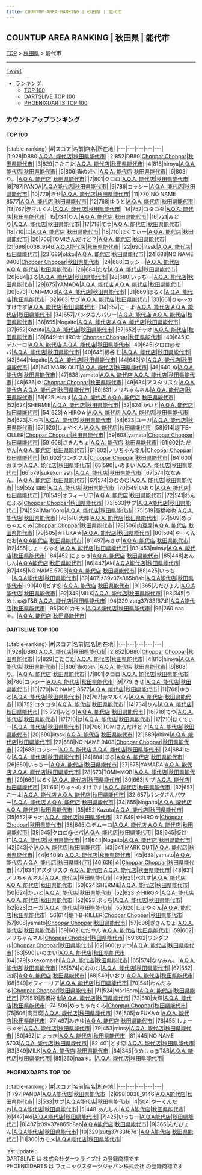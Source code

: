 ```yaml
---
title: COUNTUP AREA RANKING | 秋田県 | 能代市
---
```

## COUNTUP AREA RANKING | 秋田県 | 能代市

[TOP](/darts/rank/) > [秋田県](/darts/rank/秋田県/) > 能代市

___

<a href="https://twitter.com/share?ref_src=twsrc%5Etfw" data-text="COUNTUP AREA RANKING | 秋田県能代市" class="twitter-share-button" data-hashtags="DARTSLIVE,PHOENIXDARTS,darts,ダーツ" data-show-count="false">Tweet</a>

* [ランキング](#カウントアップランキング)
    * [TOP 100](#top-100)
    * [DARTSLIVE TOP 100](#dartslive-top-100)
    * [PHOENIXDARTS TOP 100](#phoenixdarts-top-100)

### カウントアップランキング

#### TOP 100



{:.table-ranking}
|#|スコア|名前|店名|所在地|
|---|---|---|---|---|
|1|928|<span class="rank-name-dl">DB80</span>|<a href="https://search.dartslive.com/jp/shop/88188327f85b49c90d9b047a20a7ba1e">A.Q.A. 能代店</a>|<a href="/darts/rank/秋田県/能代市">秋田県能代市</a>|
|2|852|<span class="rank-name-dl">DB80</span>|<a href="https://search.dartslive.com/jp/shop/70dda51bd0e9e7d80d9b047a20a7ba1e">Choppar Choppar</a>|<a href="/darts/rank/秋田県/能代市">秋田県能代市</a>|
|3|829|<span class="rank-name-dl">こたこた</span>|<a href="https://search.dartslive.com/jp/shop/88188327f85b49c90d9b047a20a7ba1e">A.Q.A. 能代店</a>|<a href="/darts/rank/秋田県/能代市">秋田県能代市</a>|
|4|816|<span class="rank-name-dl">hiroya</span>|<a href="https://search.dartslive.com/jp/shop/88188327f85b49c90d9b047a20a7ba1e">A.Q.A. 能代店</a>|<a href="/darts/rank/秋田県/能代市">秋田県能代市</a>|
|5|806|<span class="rank-name-dl">猫のｼﾓﾍﾞ</span>|<a href="https://search.dartslive.com/jp/shop/88188327f85b49c90d9b047a20a7ba1e">A.Q.A. 能代店</a>|<a href="/darts/rank/秋田県/能代市">秋田県能代市</a>|
|6|803|<span class="rank-name-dl">り。</span>|<a href="https://search.dartslive.com/jp/shop/88188327f85b49c90d9b047a20a7ba1e">A.Q.A. 能代店</a>|<a href="/darts/rank/秋田県/能代市">秋田県能代市</a>|
|7|801|<span class="rank-name-dl">クロロ</span>|<a href="https://search.dartslive.com/jp/shop/88188327f85b49c90d9b047a20a7ba1e">A.Q.A. 能代店</a>|<a href="/darts/rank/秋田県/能代市">秋田県能代市</a>|
|8|797|<span class="rank-name-pd">PANDA</span>|<a href="https://vs.phoenixdarts.com/jp/shop/shopDetailInfo/s_10255?s_seq=10255">A.Q.A能代店</a>|<a href="/darts/rank/秋田県/能代市">秋田県能代市</a>|
|9|786|<span class="rank-name-dl">コッシー</span>|<a href="https://search.dartslive.com/jp/shop/88188327f85b49c90d9b047a20a7ba1e">A.Q.A. 能代店</a>|<a href="/darts/rank/秋田県/能代市">秋田県能代市</a>|
|10|779|<span class="rank-name-dl">きせ</span>|<a href="https://search.dartslive.com/jp/shop/88188327f85b49c90d9b047a20a7ba1e">A.Q.A. 能代店</a>|<a href="/darts/rank/秋田県/能代市">秋田県能代市</a>|
|11|770|<span class="rank-name-dl">NO NAME 8577</span>|<a href="https://search.dartslive.com/jp/shop/88188327f85b49c90d9b047a20a7ba1e">A.Q.A. 能代店</a>|<a href="/darts/rank/秋田県/能代市">秋田県能代市</a>|
|12|768|<span class="rank-name-dl">ゆうと</span>|<a href="https://search.dartslive.com/jp/shop/88188327f85b49c90d9b047a20a7ba1e">A.Q.A. 能代店</a>|<a href="/darts/rank/秋田県/能代市">秋田県能代市</a>|
|13|767|<span class="rank-name-dl">赤マルくん</span>|<a href="https://search.dartslive.com/jp/shop/88188327f85b49c90d9b047a20a7ba1e">A.Q.A. 能代店</a>|<a href="/darts/rank/秋田県/能代市">秋田県能代市</a>|
|14|752|<span class="rank-name-dl">コタコタ</span>|<a href="https://search.dartslive.com/jp/shop/88188327f85b49c90d9b047a20a7ba1e">A.Q.A. 能代店</a>|<a href="/darts/rank/秋田県/能代市">秋田県能代市</a>|
|15|734|<span class="rank-name-dl">りん</span>|<a href="https://search.dartslive.com/jp/shop/88188327f85b49c90d9b047a20a7ba1e">A.Q.A. 能代店</a>|<a href="/darts/rank/秋田県/能代市">秋田県能代市</a>|
|16|721|<span class="rank-name-dl">みどり</span>|<a href="https://search.dartslive.com/jp/shop/88188327f85b49c90d9b047a20a7ba1e">A.Q.A. 能代店</a>|<a href="/darts/rank/秋田県/能代市">秋田県能代市</a>|
|17|718|<span class="rank-name-dl">てつ</span>|<a href="https://search.dartslive.com/jp/shop/88188327f85b49c90d9b047a20a7ba1e">A.Q.A. 能代店</a>|<a href="/darts/rank/秋田県/能代市">秋田県能代市</a>|
|18|710|<span class="rank-name-dl">は</span>|<a href="https://search.dartslive.com/jp/shop/88188327f85b49c90d9b047a20a7ba1e">A.Q.A. 能代店</a>|<a href="/darts/rank/秋田県/能代市">秋田県能代市</a>|
|18|710|<span class="rank-name-dl">ほくてぃー</span>|<a href="https://search.dartslive.com/jp/shop/88188327f85b49c90d9b047a20a7ba1e">A.Q.A. 能代店</a>|<a href="/darts/rank/秋田県/能代市">秋田県能代市</a>|
|20|706|<span class="rank-name-dl">TOMIさんだけど？</span>|<a href="https://search.dartslive.com/jp/shop/88188327f85b49c90d9b047a20a7ba1e">A.Q.A. 能代店</a>|<a href="/darts/rank/秋田県/能代市">秋田県能代市</a>|
|21|698|<span class="rank-name-pd">0038_9146</span>|<a href="https://vs.phoenixdarts.com/jp/shop/shopDetailInfo/s_10255?s_seq=10255">A.Q.A能代店</a>|<a href="/darts/rank/秋田県/能代市">秋田県能代市</a>|
|22|690|<span class="rank-name-dl">litssk</span>|<a href="https://search.dartslive.com/jp/shop/88188327f85b49c90d9b047a20a7ba1e">A.Q.A. 能代店</a>|<a href="/darts/rank/秋田県/能代市">秋田県能代市</a>|
|23|689|<span class="rank-name-dl">okkoi</span>|<a href="https://search.dartslive.com/jp/shop/88188327f85b49c90d9b047a20a7ba1e">A.Q.A. 能代店</a>|<a href="/darts/rank/秋田県/能代市">秋田県能代市</a>|
|24|688|<span class="rank-name-dl">NO NAME 9408</span>|<a href="https://search.dartslive.com/jp/shop/70dda51bd0e9e7d80d9b047a20a7ba1e">Choppar Choppar</a>|<a href="/darts/rank/秋田県/能代市">秋田県能代市</a>|
|24|688|<span class="rank-name-dl">コッシー</span>|<a href="https://search.dartslive.com/jp/shop/88188327f85b49c90d9b047a20a7ba1e">A.Q.A. 能代店 A.Q.A. 能代店</a>|<a href="/darts/rank/秋田県/能代市">秋田県能代市</a>|
|26|684|<span class="rank-name-dl">たな</span>|<a href="https://search.dartslive.com/jp/shop/88188327f85b49c90d9b047a20a7ba1e">A.Q.A. 能代店</a>|<a href="/darts/rank/秋田県/能代市">秋田県能代市</a>|
|26|684|<span class="rank-name-dl">ぼる</span>|<a href="https://search.dartslive.com/jp/shop/88188327f85b49c90d9b047a20a7ba1e">A.Q.A. 能代店</a>|<a href="/darts/rank/秋田県/能代市">秋田県能代市</a>|
|28|680|<span class="rank-name-dl">いっちー</span>|<a href="https://search.dartslive.com/jp/shop/88188327f85b49c90d9b047a20a7ba1e">A.Q.A. 能代店</a>|<a href="/darts/rank/秋田県/能代市">秋田県能代市</a>|
|29|675|<span class="rank-name-dl">YAMADA</span>|<a href="https://search.dartslive.com/jp/shop/88188327f85b49c90d9b047a20a7ba1e">A.Q.A. 能代店 A.Q.A. 能代店</a>|<a href="/darts/rank/秋田県/能代市">秋田県能代市</a>|
|30|673|<span class="rank-name-dl">TOMI=MOB</span>|<a href="https://search.dartslive.com/jp/shop/88188327f85b49c90d9b047a20a7ba1e">A.Q.A. 能代店</a>|<a href="/darts/rank/秋田県/能代市">秋田県能代市</a>|
|31|669|<span class="rank-name-dl">はるく</span>|<a href="https://search.dartslive.com/jp/shop/88188327f85b49c90d9b047a20a7ba1e">A.Q.A. 能代店</a>|<a href="/darts/rank/秋田県/能代市">秋田県能代市</a>|
|32|663|<span class="rank-name-dl">サブ</span>|<a href="https://search.dartslive.com/jp/shop/88188327f85b49c90d9b047a20a7ba1e">A.Q.A. 能代店</a>|<a href="/darts/rank/秋田県/能代市">秋田県能代市</a>|
|33|661|<span class="rank-name-dl">りゅ〜のすけです</span>|<a href="https://search.dartslive.com/jp/shop/88188327f85b49c90d9b047a20a7ba1e">A.Q.A. 能代店</a>|<a href="/darts/rank/秋田県/能代市">秋田県能代市</a>|
|34|657|<span class="rank-name-dl">こーよ</span>|<a href="https://search.dartslive.com/jp/shop/88188327f85b49c90d9b047a20a7ba1e">A.Q.A. 能代店 A.Q.A. 能代店</a>|<a href="/darts/rank/秋田県/能代市">秋田県能代市</a>|
|34|657|<span class="rank-name-dl">パンダさんパワー</span>|<a href="https://search.dartslive.com/jp/shop/88188327f85b49c90d9b047a20a7ba1e">A.Q.A. 能代店 A.Q.A. 能代店</a>|<a href="/darts/rank/秋田県/能代市">秋田県能代市</a>|
|36|655|<span class="rank-name-dl">Nogaito</span>|<a href="https://search.dartslive.com/jp/shop/88188327f85b49c90d9b047a20a7ba1e">A.Q.A. 能代店 A.Q.A. 能代店</a>|<a href="/darts/rank/秋田県/能代市">秋田県能代市</a>|
|37|652|<span class="rank-name-dl">Kazuta</span>|<a href="https://search.dartslive.com/jp/shop/88188327f85b49c90d9b047a20a7ba1e">A.Q.A. 能代店</a>|<a href="/darts/rank/秋田県/能代市">秋田県能代市</a>|
|37|652|<span class="rank-name-dl">チャオ</span>|<a href="https://search.dartslive.com/jp/shop/88188327f85b49c90d9b047a20a7ba1e">A.Q.A. 能代店</a>|<a href="/darts/rank/秋田県/能代市">秋田県能代市</a>|
|39|649|<span class="rank-name-dl">☆HIRO☆</span>|<a href="https://search.dartslive.com/jp/shop/70dda51bd0e9e7d80d9b047a20a7ba1e">Choppar Choppar</a>|<a href="/darts/rank/秋田県/能代市">秋田県能代市</a>|
|40|645|<span class="rank-name-dl">C.デムーロ</span>|<a href="https://search.dartslive.com/jp/shop/88188327f85b49c90d9b047a20a7ba1e">A.Q.A. 能代店 A.Q.A. 能代店</a>|<a href="/darts/rank/秋田県/能代市">秋田県能代市</a>|
|40|645|<span class="rank-name-dl">クロロ@セパ</span>|<a href="https://search.dartslive.com/jp/shop/88188327f85b49c90d9b047a20a7ba1e">A.Q.A. 能代店</a>|<a href="/darts/rank/秋田県/能代市">秋田県能代市</a>|
|40|645|<span class="rank-name-dl">板谷 仁</span>|<a href="https://search.dartslive.com/jp/shop/88188327f85b49c90d9b047a20a7ba1e">A.Q.A. 能代店</a>|<a href="/darts/rank/秋田県/能代市">秋田県能代市</a>|
|43|644|<span class="rank-name-dl">Nogaito</span>|<a href="https://search.dartslive.com/jp/shop/88188327f85b49c90d9b047a20a7ba1e">A.Q.A. 能代店</a>|<a href="/darts/rank/秋田県/能代市">秋田県能代市</a>|
|44|643|<span class="rank-name-dl">や</span>|<a href="https://search.dartslive.com/jp/shop/88188327f85b49c90d9b047a20a7ba1e">A.Q.A. 能代店</a>|<a href="/darts/rank/秋田県/能代市">秋田県能代市</a>|
|45|641|<span class="rank-name-dl">MARK OUT</span>|<a href="https://search.dartslive.com/jp/shop/88188327f85b49c90d9b047a20a7ba1e">A.Q.A. 能代店</a>|<a href="/darts/rank/秋田県/能代市">秋田県能代市</a>|
|46|640|<span class="rank-name-dl">ぬ</span>|<a href="https://search.dartslive.com/jp/shop/88188327f85b49c90d9b047a20a7ba1e">A.Q.A. 能代店</a>|<a href="/darts/rank/秋田県/能代市">秋田県能代市</a>|
|47|638|<span class="rank-name-dl">yamato</span>|<a href="https://search.dartslive.com/jp/shop/88188327f85b49c90d9b047a20a7ba1e">A.Q.A. 能代店 A.Q.A. 能代店</a>|<a href="/darts/rank/秋田県/能代市">秋田県能代市</a>|
|48|636|<span class="rank-name-dl">☆</span>|<a href="https://search.dartslive.com/jp/shop/70dda51bd0e9e7d80d9b047a20a7ba1e">Choppar Choppar</a>|<a href="/darts/rank/秋田県/能代市">秋田県能代市</a>|
|49|634|<span class="rank-name-dl">アスタリスク</span>|<a href="https://search.dartslive.com/jp/shop/88188327f85b49c90d9b047a20a7ba1e">A.Q.A. 能代店 A.Q.A. 能代店</a>|<a href="/darts/rank/秋田県/能代市">秋田県能代市</a>|
|50|631|<span class="rank-name-dl">ノリちゃんネル</span>|<a href="https://search.dartslive.com/jp/shop/88188327f85b49c90d9b047a20a7ba1e">A.Q.A. 能代店</a>|<a href="/darts/rank/秋田県/能代市">秋田県能代市</a>|
|51|625|<span class="rank-name-dl">ぺれす</span>|<a href="https://search.dartslive.com/jp/shop/88188327f85b49c90d9b047a20a7ba1e">A.Q.A. 能代店 A.Q.A. 能代店</a>|<a href="/darts/rank/秋田県/能代市">秋田県能代市</a>|
|52|624|<span class="rank-name-dl">SHERMiE</span>|<a href="https://search.dartslive.com/jp/shop/88188327f85b49c90d9b047a20a7ba1e">A.Q.A. 能代店</a>|<a href="/darts/rank/秋田県/能代市">秋田県能代市</a>|
|52|624|<span class="rank-name-dl">かいと</span>|<a href="https://search.dartslive.com/jp/shop/88188327f85b49c90d9b047a20a7ba1e">A.Q.A. 能代店</a>|<a href="/darts/rank/秋田県/能代市">秋田県能代市</a>|
|54|623|<span class="rank-name-dl">☆HIRO☆</span>|<a href="https://search.dartslive.com/jp/shop/88188327f85b49c90d9b047a20a7ba1e">A.Q.A. 能代店 A.Q.A. 能代店</a>|<a href="/darts/rank/秋田県/能代市">秋田県能代市</a>|
|54|623|<span class="rank-name-dl">ぶっち</span>|<a href="https://search.dartslive.com/jp/shop/88188327f85b49c90d9b047a20a7ba1e">A.Q.A. 能代店</a>|<a href="/darts/rank/秋田県/能代市">秋田県能代市</a>|
|54|623|<span class="rank-name-dl">ユーガ</span>|<a href="https://search.dartslive.com/jp/shop/88188327f85b49c90d9b047a20a7ba1e">A.Q.A. 能代店</a>|<a href="/darts/rank/秋田県/能代市">秋田県能代市</a>|
|57|620|<span class="rank-name-dl">しょやくん</span>|<a href="https://search.dartslive.com/jp/shop/88188327f85b49c90d9b047a20a7ba1e">A.Q.A. 能代店</a>|<a href="/darts/rank/秋田県/能代市">秋田県能代市</a>|
|58|614|<span class="rank-name-dl">堤下B-KILLER</span>|<a href="https://search.dartslive.com/jp/shop/70dda51bd0e9e7d80d9b047a20a7ba1e">Choppar Choppar</a>|<a href="/darts/rank/秋田県/能代市">秋田県能代市</a>|
|59|608|<span class="rank-name-dl">yamato</span>|<a href="https://search.dartslive.com/jp/shop/70dda51bd0e9e7d80d9b047a20a7ba1e">Choppar Choppar</a>|<a href="/darts/rank/秋田県/能代市">秋田県能代市</a>|
|59|608|<span class="rank-name-dl">ざきんちょ</span>|<a href="https://search.dartslive.com/jp/shop/88188327f85b49c90d9b047a20a7ba1e">A.Q.A. 能代店</a>|<a href="/darts/rank/秋田県/能代市">秋田県能代市</a>|
|61|602|<span class="rank-name-dl">ただやん</span>|<a href="https://search.dartslive.com/jp/shop/88188327f85b49c90d9b047a20a7ba1e">A.Q.A. 能代店</a>|<a href="/darts/rank/秋田県/能代市">秋田県能代市</a>|
|61|602|<span class="rank-name-dl">ノリちゃんネル</span>|<a href="https://search.dartslive.com/jp/shop/70dda51bd0e9e7d80d9b047a20a7ba1e">Choppar Choppar</a>|<a href="/darts/rank/秋田県/能代市">秋田県能代市</a>|
|61|602|<span class="rank-name-dl">ワンダフル</span>|<a href="https://search.dartslive.com/jp/shop/70dda51bd0e9e7d80d9b047a20a7ba1e">Choppar Choppar</a>|<a href="/darts/rank/秋田県/能代市">秋田県能代市</a>|
|64|600|<span class="rank-name-dl">おまつ</span>|<a href="https://search.dartslive.com/jp/shop/88188327f85b49c90d9b047a20a7ba1e">A.Q.A. 能代店</a>|<a href="/darts/rank/秋田県/能代市">秋田県能代市</a>|
|65|590|<span class="rank-name-dl">いのまい</span>|<a href="https://search.dartslive.com/jp/shop/88188327f85b49c90d9b047a20a7ba1e">A.Q.A. 能代店</a>|<a href="/darts/rank/秋田県/能代市">秋田県能代市</a>|
|66|579|<span class="rank-name-dl">sukekomashi</span>|<a href="https://search.dartslive.com/jp/shop/88188327f85b49c90d9b047a20a7ba1e">A.Q.A. 能代店</a>|<a href="/darts/rank/秋田県/能代市">秋田県能代市</a>|
|67|574|<span class="rank-name-dl">ななみん。</span>|<a href="https://search.dartslive.com/jp/shop/88188327f85b49c90d9b047a20a7ba1e">A.Q.A. 能代店</a>|<a href="/darts/rank/秋田県/能代市">秋田県能代市</a>|
|67|574|<span class="rank-name-dl">のむのむ</span>|<a href="https://search.dartslive.com/jp/shop/88188327f85b49c90d9b047a20a7ba1e">A.Q.A. 能代店</a>|<a href="/darts/rank/秋田県/能代市">秋田県能代市</a>|
|69|552|<span class="rank-name-dl">四郎</span>|<a href="https://search.dartslive.com/jp/shop/88188327f85b49c90d9b047a20a7ba1e">A.Q.A. 能代店</a>|<a href="/darts/rank/秋田県/能代市">秋田県能代市</a>|
|70|549|<span class="rank-name-dl">いおり</span>|<a href="https://search.dartslive.com/jp/shop/88188327f85b49c90d9b047a20a7ba1e">A.Q.A. 能代店</a>|<a href="/darts/rank/秋田県/能代市">秋田県能代市</a>|
|70|549|<span class="rank-name-dl">オフィーリア</span>|<a href="https://search.dartslive.com/jp/shop/88188327f85b49c90d9b047a20a7ba1e">A.Q.A. 能代店</a>|<a href="/darts/rank/秋田県/能代市">秋田県能代市</a>|
|72|541|<span class="rank-name-dl">わんだふる</span>|<a href="https://search.dartslive.com/jp/shop/70dda51bd0e9e7d80d9b047a20a7ba1e">Choppar Choppar</a>|<a href="/darts/rank/秋田県/能代市">秋田県能代市</a>|
|73|533|<span class="rank-name-pd">サブ</span>|<a href="https://vs.phoenixdarts.com/jp/shop/shopDetailInfo/s_10255?s_seq=10255">A.Q.A能代店</a>|<a href="/darts/rank/秋田県/能代市">秋田県能代市</a>|
|74|524|<span class="rank-name-dl">Mar16oro</span>|<a href="https://search.dartslive.com/jp/shop/88188327f85b49c90d9b047a20a7ba1e">A.Q.A. 能代店</a>|<a href="/darts/rank/秋田県/能代市">秋田県能代市</a>|
|75|519|<span class="rank-name-dl">高橋裕也</span>|<a href="https://search.dartslive.com/jp/shop/88188327f85b49c90d9b047a20a7ba1e">A.Q.A. 能代店</a>|<a href="/darts/rank/秋田県/能代市">秋田県能代市</a>|
|76|510|<span class="rank-name-dl">大輝</span>|<a href="https://search.dartslive.com/jp/shop/88188327f85b49c90d9b047a20a7ba1e">A.Q.A. 能代店</a>|<a href="/darts/rank/秋田県/能代市">秋田県能代市</a>|
|77|509|<span class="rank-name-dl">めっちゃたくみ</span>|<a href="https://search.dartslive.com/jp/shop/70dda51bd0e9e7d80d9b047a20a7ba1e">Choppar Choppar</a>|<a href="/darts/rank/秋田県/能代市">秋田県能代市</a>|
|78|506|<span class="rank-name-dl">肉豆腐</span>|<a href="https://search.dartslive.com/jp/shop/88188327f85b49c90d9b047a20a7ba1e">A.Q.A. 能代店</a>|<a href="/darts/rank/秋田県/能代市">秋田県能代市</a>|
|79|505|<span class="rank-name-dl">☆FUKA☆</span>|<a href="https://search.dartslive.com/jp/shop/88188327f85b49c90d9b047a20a7ba1e">A.Q.A. 能代店</a>|<a href="/darts/rank/秋田県/能代市">秋田県能代市</a>|
|80|504|<span class="rank-name-pd">やーくんだお</span>|<a href="https://vs.phoenixdarts.com/jp/shop/shopDetailInfo/s_10255?s_seq=10255">A.Q.A能代店</a>|<a href="/darts/rank/秋田県/能代市">秋田県能代市</a>|
|81|497|<span class="rank-name-dl">みきゆ</span>|<a href="https://search.dartslive.com/jp/shop/88188327f85b49c90d9b047a20a7ba1e">A.Q.A. 能代店</a>|<a href="/darts/rank/秋田県/能代市">秋田県能代市</a>|
|82|455|<span class="rank-name-dl">しょーちゃを</span>|<a href="https://search.dartslive.com/jp/shop/88188327f85b49c90d9b047a20a7ba1e">A.Q.A. 能代店</a>|<a href="/darts/rank/秋田県/能代市">秋田県能代市</a>|
|83|453|<span class="rank-name-dl">minsy</span>|<a href="https://search.dartslive.com/jp/shop/88188327f85b49c90d9b047a20a7ba1e">A.Q.A. 能代店</a>|<a href="/darts/rank/秋田県/能代市">秋田県能代市</a>|
|84|452|<span class="rank-name-dl">にょっき</span>|<a href="https://search.dartslive.com/jp/shop/88188327f85b49c90d9b047a20a7ba1e">A.Q.A. 能代店</a>|<a href="/darts/rank/秋田県/能代市">秋田県能代市</a>|
|85|448|<span class="rank-name-pd">あんしん</span>|<a href="https://vs.phoenixdarts.com/jp/shop/shopDetailInfo/s_10255?s_seq=10255">A.Q.A能代店</a>|<a href="/darts/rank/秋田県/能代市">秋田県能代市</a>|
|86|447|<span class="rank-name-pd">Aki</span>|<a href="https://vs.phoenixdarts.com/jp/shop/shopDetailInfo/s_10255?s_seq=10255">A.Q.A能代店</a>|<a href="/darts/rank/秋田県/能代市">秋田県能代市</a>|
|87|445|<span class="rank-name-dl">NO NAME 5703</span>|<a href="https://search.dartslive.com/jp/shop/88188327f85b49c90d9b047a20a7ba1e">A.Q.A. 能代店</a>|<a href="/darts/rank/秋田県/能代市">秋田県能代市</a>|
|88|425|<span class="rank-name-pd">いっちー</span>|<a href="https://vs.phoenixdarts.com/jp/shop/shopDetailInfo/s_10255?s_seq=10255">A.Q.A能代店</a>|<a href="/darts/rank/秋田県/能代市">秋田県能代市</a>|
|89|407|<span class="rank-name-pd">z39v37e865b8ab</span>|<a href="https://vs.phoenixdarts.com/jp/shop/shopDetailInfo/s_10255?s_seq=10255">A.Q.A能代店</a>|<a href="/darts/rank/秋田県/能代市">秋田県能代市</a>|
|90|401|<span class="rank-name-dl">どす恋</span>|<a href="https://search.dartslive.com/jp/shop/88188327f85b49c90d9b047a20a7ba1e">A.Q.A. 能代店</a>|<a href="/darts/rank/秋田県/能代市">秋田県能代市</a>|
|91|365|<span class="rank-name-pd">んだびょん</span>|<a href="https://vs.phoenixdarts.com/jp/shop/shopDetailInfo/s_10255?s_seq=10255">A.Q.A能代店</a>|<a href="/darts/rank/秋田県/能代市">秋田県能代市</a>|
|92|349|<span class="rank-name-dl">MILK</span>|<a href="https://search.dartslive.com/jp/shop/88188327f85b49c90d9b047a20a7ba1e">A.Q.A. 能代店</a>|<a href="/darts/rank/秋田県/能代市">秋田県能代市</a>|
|93|345|<span class="rank-name-dl">うめしゅ@T&amp;B</span>|<a href="https://search.dartslive.com/jp/shop/88188327f85b49c90d9b047a20a7ba1e">A.Q.A. 能代店</a>|<a href="/darts/rank/秋田県/能代市">秋田県能代市</a>|
|94|329|<span class="rank-name-pd">zutg37f33f67d1</span>|<a href="https://vs.phoenixdarts.com/jp/shop/shopDetailInfo/s_10255?s_seq=10255">A.Q.A能代店</a>|<a href="/darts/rank/秋田県/能代市">秋田県能代市</a>|
|95|300|<span class="rank-name-pd">カモメ</span>|<a href="https://vs.phoenixdarts.com/jp/shop/shopDetailInfo/s_10255?s_seq=10255">A.Q.A能代店</a>|<a href="/darts/rank/秋田県/能代市">秋田県能代市</a>|
|96|260|<span class="rank-name-dl">naa＊。</span>|<a href="https://search.dartslive.com/jp/shop/88188327f85b49c90d9b047a20a7ba1e">A.Q.A. 能代店</a>|<a href="/darts/rank/秋田県/能代市">秋田県能代市</a>|


#### DARTSLIVE TOP 100



{:.table-ranking}
|#|スコア|名前|店名|所在地|
|---|---|---|---|---|
|1|928|<span class="rank-name-dl">DB80</span>|<a href="https://search.dartslive.com/jp/shop/88188327f85b49c90d9b047a20a7ba1e">A.Q.A. 能代店</a>|<a href="/darts/rank/秋田県/能代市">秋田県能代市</a>|
|2|852|<span class="rank-name-dl">DB80</span>|<a href="https://search.dartslive.com/jp/shop/70dda51bd0e9e7d80d9b047a20a7ba1e">Choppar Choppar</a>|<a href="/darts/rank/秋田県/能代市">秋田県能代市</a>|
|3|829|<span class="rank-name-dl">こたこた</span>|<a href="https://search.dartslive.com/jp/shop/88188327f85b49c90d9b047a20a7ba1e">A.Q.A. 能代店</a>|<a href="/darts/rank/秋田県/能代市">秋田県能代市</a>|
|4|816|<span class="rank-name-dl">hiroya</span>|<a href="https://search.dartslive.com/jp/shop/88188327f85b49c90d9b047a20a7ba1e">A.Q.A. 能代店</a>|<a href="/darts/rank/秋田県/能代市">秋田県能代市</a>|
|5|806|<span class="rank-name-dl">猫のｼﾓﾍﾞ</span>|<a href="https://search.dartslive.com/jp/shop/88188327f85b49c90d9b047a20a7ba1e">A.Q.A. 能代店</a>|<a href="/darts/rank/秋田県/能代市">秋田県能代市</a>|
|6|803|<span class="rank-name-dl">り。</span>|<a href="https://search.dartslive.com/jp/shop/88188327f85b49c90d9b047a20a7ba1e">A.Q.A. 能代店</a>|<a href="/darts/rank/秋田県/能代市">秋田県能代市</a>|
|7|801|<span class="rank-name-dl">クロロ</span>|<a href="https://search.dartslive.com/jp/shop/88188327f85b49c90d9b047a20a7ba1e">A.Q.A. 能代店</a>|<a href="/darts/rank/秋田県/能代市">秋田県能代市</a>|
|8|786|<span class="rank-name-dl">コッシー</span>|<a href="https://search.dartslive.com/jp/shop/88188327f85b49c90d9b047a20a7ba1e">A.Q.A. 能代店</a>|<a href="/darts/rank/秋田県/能代市">秋田県能代市</a>|
|9|779|<span class="rank-name-dl">きせ</span>|<a href="https://search.dartslive.com/jp/shop/88188327f85b49c90d9b047a20a7ba1e">A.Q.A. 能代店</a>|<a href="/darts/rank/秋田県/能代市">秋田県能代市</a>|
|10|770|<span class="rank-name-dl">NO NAME 8577</span>|<a href="https://search.dartslive.com/jp/shop/88188327f85b49c90d9b047a20a7ba1e">A.Q.A. 能代店</a>|<a href="/darts/rank/秋田県/能代市">秋田県能代市</a>|
|11|768|<span class="rank-name-dl">ゆうと</span>|<a href="https://search.dartslive.com/jp/shop/88188327f85b49c90d9b047a20a7ba1e">A.Q.A. 能代店</a>|<a href="/darts/rank/秋田県/能代市">秋田県能代市</a>|
|12|767|<span class="rank-name-dl">赤マルくん</span>|<a href="https://search.dartslive.com/jp/shop/88188327f85b49c90d9b047a20a7ba1e">A.Q.A. 能代店</a>|<a href="/darts/rank/秋田県/能代市">秋田県能代市</a>|
|13|752|<span class="rank-name-dl">コタコタ</span>|<a href="https://search.dartslive.com/jp/shop/88188327f85b49c90d9b047a20a7ba1e">A.Q.A. 能代店</a>|<a href="/darts/rank/秋田県/能代市">秋田県能代市</a>|
|14|734|<span class="rank-name-dl">りん</span>|<a href="https://search.dartslive.com/jp/shop/88188327f85b49c90d9b047a20a7ba1e">A.Q.A. 能代店</a>|<a href="/darts/rank/秋田県/能代市">秋田県能代市</a>|
|15|721|<span class="rank-name-dl">みどり</span>|<a href="https://search.dartslive.com/jp/shop/88188327f85b49c90d9b047a20a7ba1e">A.Q.A. 能代店</a>|<a href="/darts/rank/秋田県/能代市">秋田県能代市</a>|
|16|718|<span class="rank-name-dl">てつ</span>|<a href="https://search.dartslive.com/jp/shop/88188327f85b49c90d9b047a20a7ba1e">A.Q.A. 能代店</a>|<a href="/darts/rank/秋田県/能代市">秋田県能代市</a>|
|17|710|<span class="rank-name-dl">は</span>|<a href="https://search.dartslive.com/jp/shop/88188327f85b49c90d9b047a20a7ba1e">A.Q.A. 能代店</a>|<a href="/darts/rank/秋田県/能代市">秋田県能代市</a>|
|17|710|<span class="rank-name-dl">ほくてぃー</span>|<a href="https://search.dartslive.com/jp/shop/88188327f85b49c90d9b047a20a7ba1e">A.Q.A. 能代店</a>|<a href="/darts/rank/秋田県/能代市">秋田県能代市</a>|
|19|706|<span class="rank-name-dl">TOMIさんだけど？</span>|<a href="https://search.dartslive.com/jp/shop/88188327f85b49c90d9b047a20a7ba1e">A.Q.A. 能代店</a>|<a href="/darts/rank/秋田県/能代市">秋田県能代市</a>|
|20|690|<span class="rank-name-dl">litssk</span>|<a href="https://search.dartslive.com/jp/shop/88188327f85b49c90d9b047a20a7ba1e">A.Q.A. 能代店</a>|<a href="/darts/rank/秋田県/能代市">秋田県能代市</a>|
|21|689|<span class="rank-name-dl">okkoi</span>|<a href="https://search.dartslive.com/jp/shop/88188327f85b49c90d9b047a20a7ba1e">A.Q.A. 能代店</a>|<a href="/darts/rank/秋田県/能代市">秋田県能代市</a>|
|22|688|<span class="rank-name-dl">NO NAME 9408</span>|<a href="https://search.dartslive.com/jp/shop/70dda51bd0e9e7d80d9b047a20a7ba1e">Choppar Choppar</a>|<a href="/darts/rank/秋田県/能代市">秋田県能代市</a>|
|22|688|<span class="rank-name-dl">コッシー</span>|<a href="https://search.dartslive.com/jp/shop/88188327f85b49c90d9b047a20a7ba1e">A.Q.A. 能代店 A.Q.A. 能代店</a>|<a href="/darts/rank/秋田県/能代市">秋田県能代市</a>|
|24|684|<span class="rank-name-dl">たな</span>|<a href="https://search.dartslive.com/jp/shop/88188327f85b49c90d9b047a20a7ba1e">A.Q.A. 能代店</a>|<a href="/darts/rank/秋田県/能代市">秋田県能代市</a>|
|24|684|<span class="rank-name-dl">ぼる</span>|<a href="https://search.dartslive.com/jp/shop/88188327f85b49c90d9b047a20a7ba1e">A.Q.A. 能代店</a>|<a href="/darts/rank/秋田県/能代市">秋田県能代市</a>|
|26|680|<span class="rank-name-dl">いっちー</span>|<a href="https://search.dartslive.com/jp/shop/88188327f85b49c90d9b047a20a7ba1e">A.Q.A. 能代店</a>|<a href="/darts/rank/秋田県/能代市">秋田県能代市</a>|
|27|675|<span class="rank-name-dl">YAMADA</span>|<a href="https://search.dartslive.com/jp/shop/88188327f85b49c90d9b047a20a7ba1e">A.Q.A. 能代店 A.Q.A. 能代店</a>|<a href="/darts/rank/秋田県/能代市">秋田県能代市</a>|
|28|673|<span class="rank-name-dl">TOMI=MOB</span>|<a href="https://search.dartslive.com/jp/shop/88188327f85b49c90d9b047a20a7ba1e">A.Q.A. 能代店</a>|<a href="/darts/rank/秋田県/能代市">秋田県能代市</a>|
|29|669|<span class="rank-name-dl">はるく</span>|<a href="https://search.dartslive.com/jp/shop/88188327f85b49c90d9b047a20a7ba1e">A.Q.A. 能代店</a>|<a href="/darts/rank/秋田県/能代市">秋田県能代市</a>|
|30|663|<span class="rank-name-dl">サブ</span>|<a href="https://search.dartslive.com/jp/shop/88188327f85b49c90d9b047a20a7ba1e">A.Q.A. 能代店</a>|<a href="/darts/rank/秋田県/能代市">秋田県能代市</a>|
|31|661|<span class="rank-name-dl">りゅ〜のすけです</span>|<a href="https://search.dartslive.com/jp/shop/88188327f85b49c90d9b047a20a7ba1e">A.Q.A. 能代店</a>|<a href="/darts/rank/秋田県/能代市">秋田県能代市</a>|
|32|657|<span class="rank-name-dl">こーよ</span>|<a href="https://search.dartslive.com/jp/shop/88188327f85b49c90d9b047a20a7ba1e">A.Q.A. 能代店 A.Q.A. 能代店</a>|<a href="/darts/rank/秋田県/能代市">秋田県能代市</a>|
|32|657|<span class="rank-name-dl">パンダさんパワー</span>|<a href="https://search.dartslive.com/jp/shop/88188327f85b49c90d9b047a20a7ba1e">A.Q.A. 能代店 A.Q.A. 能代店</a>|<a href="/darts/rank/秋田県/能代市">秋田県能代市</a>|
|34|655|<span class="rank-name-dl">Nogaito</span>|<a href="https://search.dartslive.com/jp/shop/88188327f85b49c90d9b047a20a7ba1e">A.Q.A. 能代店 A.Q.A. 能代店</a>|<a href="/darts/rank/秋田県/能代市">秋田県能代市</a>|
|35|652|<span class="rank-name-dl">Kazuta</span>|<a href="https://search.dartslive.com/jp/shop/88188327f85b49c90d9b047a20a7ba1e">A.Q.A. 能代店</a>|<a href="/darts/rank/秋田県/能代市">秋田県能代市</a>|
|35|652|<span class="rank-name-dl">チャオ</span>|<a href="https://search.dartslive.com/jp/shop/88188327f85b49c90d9b047a20a7ba1e">A.Q.A. 能代店</a>|<a href="/darts/rank/秋田県/能代市">秋田県能代市</a>|
|37|649|<span class="rank-name-dl">☆HIRO☆</span>|<a href="https://search.dartslive.com/jp/shop/70dda51bd0e9e7d80d9b047a20a7ba1e">Choppar Choppar</a>|<a href="/darts/rank/秋田県/能代市">秋田県能代市</a>|
|38|645|<span class="rank-name-dl">C.デムーロ</span>|<a href="https://search.dartslive.com/jp/shop/88188327f85b49c90d9b047a20a7ba1e">A.Q.A. 能代店 A.Q.A. 能代店</a>|<a href="/darts/rank/秋田県/能代市">秋田県能代市</a>|
|38|645|<span class="rank-name-dl">クロロ@セパ</span>|<a href="https://search.dartslive.com/jp/shop/88188327f85b49c90d9b047a20a7ba1e">A.Q.A. 能代店</a>|<a href="/darts/rank/秋田県/能代市">秋田県能代市</a>|
|38|645|<span class="rank-name-dl">板谷 仁</span>|<a href="https://search.dartslive.com/jp/shop/88188327f85b49c90d9b047a20a7ba1e">A.Q.A. 能代店</a>|<a href="/darts/rank/秋田県/能代市">秋田県能代市</a>|
|41|644|<span class="rank-name-dl">Nogaito</span>|<a href="https://search.dartslive.com/jp/shop/88188327f85b49c90d9b047a20a7ba1e">A.Q.A. 能代店</a>|<a href="/darts/rank/秋田県/能代市">秋田県能代市</a>|
|42|643|<span class="rank-name-dl">や</span>|<a href="https://search.dartslive.com/jp/shop/88188327f85b49c90d9b047a20a7ba1e">A.Q.A. 能代店</a>|<a href="/darts/rank/秋田県/能代市">秋田県能代市</a>|
|43|641|<span class="rank-name-dl">MARK OUT</span>|<a href="https://search.dartslive.com/jp/shop/88188327f85b49c90d9b047a20a7ba1e">A.Q.A. 能代店</a>|<a href="/darts/rank/秋田県/能代市">秋田県能代市</a>|
|44|640|<span class="rank-name-dl">ぬ</span>|<a href="https://search.dartslive.com/jp/shop/88188327f85b49c90d9b047a20a7ba1e">A.Q.A. 能代店</a>|<a href="/darts/rank/秋田県/能代市">秋田県能代市</a>|
|45|638|<span class="rank-name-dl">yamato</span>|<a href="https://search.dartslive.com/jp/shop/88188327f85b49c90d9b047a20a7ba1e">A.Q.A. 能代店 A.Q.A. 能代店</a>|<a href="/darts/rank/秋田県/能代市">秋田県能代市</a>|
|46|636|<span class="rank-name-dl">☆</span>|<a href="https://search.dartslive.com/jp/shop/70dda51bd0e9e7d80d9b047a20a7ba1e">Choppar Choppar</a>|<a href="/darts/rank/秋田県/能代市">秋田県能代市</a>|
|47|634|<span class="rank-name-dl">アスタリスク</span>|<a href="https://search.dartslive.com/jp/shop/88188327f85b49c90d9b047a20a7ba1e">A.Q.A. 能代店 A.Q.A. 能代店</a>|<a href="/darts/rank/秋田県/能代市">秋田県能代市</a>|
|48|631|<span class="rank-name-dl">ノリちゃんネル</span>|<a href="https://search.dartslive.com/jp/shop/88188327f85b49c90d9b047a20a7ba1e">A.Q.A. 能代店</a>|<a href="/darts/rank/秋田県/能代市">秋田県能代市</a>|
|49|625|<span class="rank-name-dl">ぺれす</span>|<a href="https://search.dartslive.com/jp/shop/88188327f85b49c90d9b047a20a7ba1e">A.Q.A. 能代店 A.Q.A. 能代店</a>|<a href="/darts/rank/秋田県/能代市">秋田県能代市</a>|
|50|624|<span class="rank-name-dl">SHERMiE</span>|<a href="https://search.dartslive.com/jp/shop/88188327f85b49c90d9b047a20a7ba1e">A.Q.A. 能代店</a>|<a href="/darts/rank/秋田県/能代市">秋田県能代市</a>|
|50|624|<span class="rank-name-dl">かいと</span>|<a href="https://search.dartslive.com/jp/shop/88188327f85b49c90d9b047a20a7ba1e">A.Q.A. 能代店</a>|<a href="/darts/rank/秋田県/能代市">秋田県能代市</a>|
|52|623|<span class="rank-name-dl">☆HIRO☆</span>|<a href="https://search.dartslive.com/jp/shop/88188327f85b49c90d9b047a20a7ba1e">A.Q.A. 能代店 A.Q.A. 能代店</a>|<a href="/darts/rank/秋田県/能代市">秋田県能代市</a>|
|52|623|<span class="rank-name-dl">ぶっち</span>|<a href="https://search.dartslive.com/jp/shop/88188327f85b49c90d9b047a20a7ba1e">A.Q.A. 能代店</a>|<a href="/darts/rank/秋田県/能代市">秋田県能代市</a>|
|52|623|<span class="rank-name-dl">ユーガ</span>|<a href="https://search.dartslive.com/jp/shop/88188327f85b49c90d9b047a20a7ba1e">A.Q.A. 能代店</a>|<a href="/darts/rank/秋田県/能代市">秋田県能代市</a>|
|55|620|<span class="rank-name-dl">しょやくん</span>|<a href="https://search.dartslive.com/jp/shop/88188327f85b49c90d9b047a20a7ba1e">A.Q.A. 能代店</a>|<a href="/darts/rank/秋田県/能代市">秋田県能代市</a>|
|56|614|<span class="rank-name-dl">堤下B-KILLER</span>|<a href="https://search.dartslive.com/jp/shop/70dda51bd0e9e7d80d9b047a20a7ba1e">Choppar Choppar</a>|<a href="/darts/rank/秋田県/能代市">秋田県能代市</a>|
|57|608|<span class="rank-name-dl">yamato</span>|<a href="https://search.dartslive.com/jp/shop/70dda51bd0e9e7d80d9b047a20a7ba1e">Choppar Choppar</a>|<a href="/darts/rank/秋田県/能代市">秋田県能代市</a>|
|57|608|<span class="rank-name-dl">ざきんちょ</span>|<a href="https://search.dartslive.com/jp/shop/88188327f85b49c90d9b047a20a7ba1e">A.Q.A. 能代店</a>|<a href="/darts/rank/秋田県/能代市">秋田県能代市</a>|
|59|602|<span class="rank-name-dl">ただやん</span>|<a href="https://search.dartslive.com/jp/shop/88188327f85b49c90d9b047a20a7ba1e">A.Q.A. 能代店</a>|<a href="/darts/rank/秋田県/能代市">秋田県能代市</a>|
|59|602|<span class="rank-name-dl">ノリちゃんネル</span>|<a href="https://search.dartslive.com/jp/shop/70dda51bd0e9e7d80d9b047a20a7ba1e">Choppar Choppar</a>|<a href="/darts/rank/秋田県/能代市">秋田県能代市</a>|
|59|602|<span class="rank-name-dl">ワンダフル</span>|<a href="https://search.dartslive.com/jp/shop/70dda51bd0e9e7d80d9b047a20a7ba1e">Choppar Choppar</a>|<a href="/darts/rank/秋田県/能代市">秋田県能代市</a>|
|62|600|<span class="rank-name-dl">おまつ</span>|<a href="https://search.dartslive.com/jp/shop/88188327f85b49c90d9b047a20a7ba1e">A.Q.A. 能代店</a>|<a href="/darts/rank/秋田県/能代市">秋田県能代市</a>|
|63|590|<span class="rank-name-dl">いのまい</span>|<a href="https://search.dartslive.com/jp/shop/88188327f85b49c90d9b047a20a7ba1e">A.Q.A. 能代店</a>|<a href="/darts/rank/秋田県/能代市">秋田県能代市</a>|
|64|579|<span class="rank-name-dl">sukekomashi</span>|<a href="https://search.dartslive.com/jp/shop/88188327f85b49c90d9b047a20a7ba1e">A.Q.A. 能代店</a>|<a href="/darts/rank/秋田県/能代市">秋田県能代市</a>|
|65|574|<span class="rank-name-dl">ななみん。</span>|<a href="https://search.dartslive.com/jp/shop/88188327f85b49c90d9b047a20a7ba1e">A.Q.A. 能代店</a>|<a href="/darts/rank/秋田県/能代市">秋田県能代市</a>|
|65|574|<span class="rank-name-dl">のむのむ</span>|<a href="https://search.dartslive.com/jp/shop/88188327f85b49c90d9b047a20a7ba1e">A.Q.A. 能代店</a>|<a href="/darts/rank/秋田県/能代市">秋田県能代市</a>|
|67|552|<span class="rank-name-dl">四郎</span>|<a href="https://search.dartslive.com/jp/shop/88188327f85b49c90d9b047a20a7ba1e">A.Q.A. 能代店</a>|<a href="/darts/rank/秋田県/能代市">秋田県能代市</a>|
|68|549|<span class="rank-name-dl">いおり</span>|<a href="https://search.dartslive.com/jp/shop/88188327f85b49c90d9b047a20a7ba1e">A.Q.A. 能代店</a>|<a href="/darts/rank/秋田県/能代市">秋田県能代市</a>|
|68|549|<span class="rank-name-dl">オフィーリア</span>|<a href="https://search.dartslive.com/jp/shop/88188327f85b49c90d9b047a20a7ba1e">A.Q.A. 能代店</a>|<a href="/darts/rank/秋田県/能代市">秋田県能代市</a>|
|70|541|<span class="rank-name-dl">わんだふる</span>|<a href="https://search.dartslive.com/jp/shop/70dda51bd0e9e7d80d9b047a20a7ba1e">Choppar Choppar</a>|<a href="/darts/rank/秋田県/能代市">秋田県能代市</a>|
|71|524|<span class="rank-name-dl">Mar16oro</span>|<a href="https://search.dartslive.com/jp/shop/88188327f85b49c90d9b047a20a7ba1e">A.Q.A. 能代店</a>|<a href="/darts/rank/秋田県/能代市">秋田県能代市</a>|
|72|519|<span class="rank-name-dl">高橋裕也</span>|<a href="https://search.dartslive.com/jp/shop/88188327f85b49c90d9b047a20a7ba1e">A.Q.A. 能代店</a>|<a href="/darts/rank/秋田県/能代市">秋田県能代市</a>|
|73|510|<span class="rank-name-dl">大輝</span>|<a href="https://search.dartslive.com/jp/shop/88188327f85b49c90d9b047a20a7ba1e">A.Q.A. 能代店</a>|<a href="/darts/rank/秋田県/能代市">秋田県能代市</a>|
|74|509|<span class="rank-name-dl">めっちゃたくみ</span>|<a href="https://search.dartslive.com/jp/shop/70dda51bd0e9e7d80d9b047a20a7ba1e">Choppar Choppar</a>|<a href="/darts/rank/秋田県/能代市">秋田県能代市</a>|
|75|506|<span class="rank-name-dl">肉豆腐</span>|<a href="https://search.dartslive.com/jp/shop/88188327f85b49c90d9b047a20a7ba1e">A.Q.A. 能代店</a>|<a href="/darts/rank/秋田県/能代市">秋田県能代市</a>|
|76|505|<span class="rank-name-dl">☆FUKA☆</span>|<a href="https://search.dartslive.com/jp/shop/88188327f85b49c90d9b047a20a7ba1e">A.Q.A. 能代店</a>|<a href="/darts/rank/秋田県/能代市">秋田県能代市</a>|
|77|497|<span class="rank-name-dl">みきゆ</span>|<a href="https://search.dartslive.com/jp/shop/88188327f85b49c90d9b047a20a7ba1e">A.Q.A. 能代店</a>|<a href="/darts/rank/秋田県/能代市">秋田県能代市</a>|
|78|455|<span class="rank-name-dl">しょーちゃを</span>|<a href="https://search.dartslive.com/jp/shop/88188327f85b49c90d9b047a20a7ba1e">A.Q.A. 能代店</a>|<a href="/darts/rank/秋田県/能代市">秋田県能代市</a>|
|79|453|<span class="rank-name-dl">minsy</span>|<a href="https://search.dartslive.com/jp/shop/88188327f85b49c90d9b047a20a7ba1e">A.Q.A. 能代店</a>|<a href="/darts/rank/秋田県/能代市">秋田県能代市</a>|
|80|452|<span class="rank-name-dl">にょっき</span>|<a href="https://search.dartslive.com/jp/shop/88188327f85b49c90d9b047a20a7ba1e">A.Q.A. 能代店</a>|<a href="/darts/rank/秋田県/能代市">秋田県能代市</a>|
|81|445|<span class="rank-name-dl">NO NAME 5703</span>|<a href="https://search.dartslive.com/jp/shop/88188327f85b49c90d9b047a20a7ba1e">A.Q.A. 能代店</a>|<a href="/darts/rank/秋田県/能代市">秋田県能代市</a>|
|82|401|<span class="rank-name-dl">どす恋</span>|<a href="https://search.dartslive.com/jp/shop/88188327f85b49c90d9b047a20a7ba1e">A.Q.A. 能代店</a>|<a href="/darts/rank/秋田県/能代市">秋田県能代市</a>|
|83|349|<span class="rank-name-dl">MILK</span>|<a href="https://search.dartslive.com/jp/shop/88188327f85b49c90d9b047a20a7ba1e">A.Q.A. 能代店</a>|<a href="/darts/rank/秋田県/能代市">秋田県能代市</a>|
|84|345|<span class="rank-name-dl">うめしゅ@T&amp;B</span>|<a href="https://search.dartslive.com/jp/shop/88188327f85b49c90d9b047a20a7ba1e">A.Q.A. 能代店</a>|<a href="/darts/rank/秋田県/能代市">秋田県能代市</a>|
|85|260|<span class="rank-name-dl">naa＊。</span>|<a href="https://search.dartslive.com/jp/shop/88188327f85b49c90d9b047a20a7ba1e">A.Q.A. 能代店</a>|<a href="/darts/rank/秋田県/能代市">秋田県能代市</a>|


#### PHOENIXDARTS TOP 100



{:.table-ranking}
|#|スコア|名前|店名|所在地|
|---|---|---|---|---|
|1|797|<span class="rank-name-pd">PANDA</span>|<a href="https://vs.phoenixdarts.com/jp/shop/shopDetailInfo/s_10255?s_seq=10255">A.Q.A能代店</a>|<a href="/darts/rank/秋田県/能代市">秋田県能代市</a>|
|2|698|<span class="rank-name-pd">0038_9146</span>|<a href="https://vs.phoenixdarts.com/jp/shop/shopDetailInfo/s_10255?s_seq=10255">A.Q.A能代店</a>|<a href="/darts/rank/秋田県/能代市">秋田県能代市</a>|
|3|533|<span class="rank-name-pd">サブ</span>|<a href="https://vs.phoenixdarts.com/jp/shop/shopDetailInfo/s_10255?s_seq=10255">A.Q.A能代店</a>|<a href="/darts/rank/秋田県/能代市">秋田県能代市</a>|
|4|504|<span class="rank-name-pd">やーくんだお</span>|<a href="https://vs.phoenixdarts.com/jp/shop/shopDetailInfo/s_10255?s_seq=10255">A.Q.A能代店</a>|<a href="/darts/rank/秋田県/能代市">秋田県能代市</a>|
|5|448|<span class="rank-name-pd">あんしん</span>|<a href="https://vs.phoenixdarts.com/jp/shop/shopDetailInfo/s_10255?s_seq=10255">A.Q.A能代店</a>|<a href="/darts/rank/秋田県/能代市">秋田県能代市</a>|
|6|447|<span class="rank-name-pd">Aki</span>|<a href="https://vs.phoenixdarts.com/jp/shop/shopDetailInfo/s_10255?s_seq=10255">A.Q.A能代店</a>|<a href="/darts/rank/秋田県/能代市">秋田県能代市</a>|
|7|425|<span class="rank-name-pd">いっちー</span>|<a href="https://vs.phoenixdarts.com/jp/shop/shopDetailInfo/s_10255?s_seq=10255">A.Q.A能代店</a>|<a href="/darts/rank/秋田県/能代市">秋田県能代市</a>|
|8|407|<span class="rank-name-pd">z39v37e865b8ab</span>|<a href="https://vs.phoenixdarts.com/jp/shop/shopDetailInfo/s_10255?s_seq=10255">A.Q.A能代店</a>|<a href="/darts/rank/秋田県/能代市">秋田県能代市</a>|
|9|365|<span class="rank-name-pd">んだびょん</span>|<a href="https://vs.phoenixdarts.com/jp/shop/shopDetailInfo/s_10255?s_seq=10255">A.Q.A能代店</a>|<a href="/darts/rank/秋田県/能代市">秋田県能代市</a>|
|10|329|<span class="rank-name-pd">zutg37f33f67d1</span>|<a href="https://vs.phoenixdarts.com/jp/shop/shopDetailInfo/s_10255?s_seq=10255">A.Q.A能代店</a>|<a href="/darts/rank/秋田県/能代市">秋田県能代市</a>|
|11|300|<span class="rank-name-pd">カモメ</span>|<a href="https://vs.phoenixdarts.com/jp/shop/shopDetailInfo/s_10255?s_seq=10255">A.Q.A能代店</a>|<a href="/darts/rank/秋田県/能代市">秋田県能代市</a>|


<div class="footer border-top border-gray-light mt-5 pt-3 text-right text-gray">
    last update : <span style="font-weight: italic" id="foot_last_modified"></span><br />
    DARTSLIVE は 株式会社ダーツライブ社 の登録商標です<br />
    PHOENIXDARTS は フェニックスダーツジャパン株式会社 の登録商標です<br />
</div>

<script src="https://cdnjs.cloudflare.com/ajax/libs/jquery.tablesorter/2.31.3/js/jquery.tablesorter.min.js" integrity="sha512-qzgd5cYSZcosqpzpn7zF2ZId8f/8CHmFKZ8j7mU4OUXTNRd5g+ZHBPsgKEwoqxCtdQvExE5LprwwPAgoicguNg==" crossorigin="anonymous" referrerpolicy="no-referrer"></script>
<link rel="stylesheet" href="https://cdnjs.cloudflare.com/ajax/libs/jquery.tablesorter/2.31.3/css/theme.default.min.css" integrity="sha512-wghhOJkjQX0Lh3NSWvNKeZ0ZpNn+SPVXX1Qyc9OCaogADktxrBiBdKGDoqVUOyhStvMBmJQ8ZdMHiR3wuEq8+w==" crossorigin="anonymous" referrerpolicy="no-referrer" />
<script>
$(function() {
    $(".table-ranking").tablesorter({sortList:[[0, 0]]});
    $("#foot_last_modified").text(formatDate(new Date(document.lastModified), 'yyyy-MM-dd HH:mm:ss'));
});
</script>

<script async src="https://platform.twitter.com/widgets.js" charset="utf-8"></script>